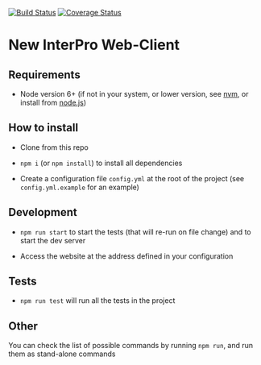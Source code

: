[![Build Status](https://travis-ci.org/ProteinsWebTeam/interpro7-client.svg?branch=master)](https://travis-ci.org/ProteinsWebTeam/interpro7-client)
[![Coverage Status](https://coveralls.io/repos/github/ProteinsWebTeam/interpro7-client/badge.svg?branch=master)](https://coveralls.io/github/ProteinsWebTeam/interpro7-client?branch=master)

New InterPro Web-Client
============

Requirements
------------

-   Node version 6+
    (if not in your system, or lower version,
    see [nvm](https://github.com/creationix/nvm),
    or install from [node.js](https://nodejs.org/en/))

How to install
--------------

-   Clone from this repo

-   `npm i` (or `npm install`) to install all dependencies

-   Create a configuration file `config.yml` at the root of the project
    (see `config.yml.example` for an example)

Development
-----------

-   `npm run start` to start the tests (that will re-run on file change)
    and to start the dev server

-   Access the website at the address defined in your configuration

Tests
-----

- `npm run test` will run all the tests in the project

Other
-----

You can check the list of possible commands by running `npm run`,
and run them as stand-alone commands
